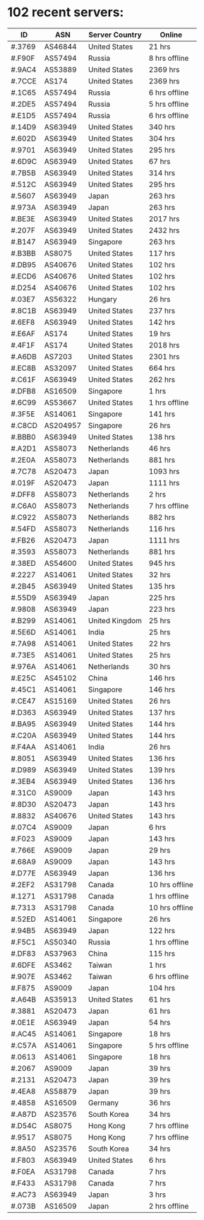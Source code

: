 # 102 recent servers:

| ID | ASN | Server Country | Online |
| ------ | ------ | ------ | ------ |
| #.3769 | AS46844 | United States | 21 hrs |
| #.F90F | AS57494 | Russia | 8 hrs offline |
| #.9AC4 | AS53889 | United States | 2369 hrs |
| #.7CCE | AS174 | United States | 2369 hrs |
| #.1C65 | AS57494 | Russia | 6 hrs offline |
| #.2DE5 | AS57494 | Russia | 5 hrs offline |
| #.E1D5 | AS57494 | Russia | 6 hrs offline |
| #.14D9 | AS63949 | United States | 340 hrs |
| #.602D | AS63949 | United States | 304 hrs |
| #.9701 | AS63949 | United States | 295 hrs |
| #.6D9C | AS63949 | United States | 67 hrs |
| #.7B5B | AS63949 | United States | 314 hrs |
| #.512C | AS63949 | United States | 295 hrs |
| #.5607 | AS63949 | Japan | 263 hrs |
| #.973A | AS63949 | Japan | 263 hrs |
| #.BE3E | AS63949 | United States | 2017 hrs |
| #.207F | AS63949 | United States | 2432 hrs |
| #.B147 | AS63949 | Singapore | 263 hrs |
| #.B3BB | AS8075 | United States | 117 hrs |
| #.DB95 | AS40676 | United States | 102 hrs |
| #.ECD6 | AS40676 | United States | 102 hrs |
| #.D254 | AS40676 | United States | 102 hrs |
| #.03E7 | AS56322 | Hungary | 26 hrs |
| #.8C1B | AS63949 | United States | 237 hrs |
| #.6EF8 | AS63949 | United States | 142 hrs |
| #.E6AF | AS174 | United States | 19 hrs |
| #.4F1F | AS174 | United States | 2018 hrs |
| #.A6DB | AS7203 | United States | 2301 hrs |
| #.EC8B | AS32097 | United States | 664 hrs |
| #.C61F | AS63949 | United States | 262 hrs |
| #.DFB8 | AS16509 | Singapore | 1 hrs |
| #.6C99 | AS53667 | United States | 1 hrs offline |
| #.3F5E | AS14061 | Singapore | 141 hrs |
| #.C8CD | AS204957 | Singapore | 26 hrs |
| #.BBB0 | AS63949 | United States | 138 hrs |
| #.A2D1 | AS58073 | Netherlands | 46 hrs |
| #.2E0A | AS58073 | Netherlands | 881 hrs |
| #.7C78 | AS20473 | Japan | 1093 hrs |
| #.019F | AS20473 | Japan | 1111 hrs |
| #.DFF8 | AS58073 | Netherlands | 2 hrs |
| #.C6A0 | AS58073 | Netherlands | 7 hrs offline |
| #.C922 | AS58073 | Netherlands | 882 hrs |
| #.54FD | AS58073 | Netherlands | 116 hrs |
| #.FB26 | AS20473 | Japan | 1111 hrs |
| #.3593 | AS58073 | Netherlands | 881 hrs |
| #.38ED | AS54600 | United States | 945 hrs |
| #.2227 | AS14061 | United States | 32 hrs |
| #.2B45 | AS63949 | United States | 135 hrs |
| #.55D9 | AS63949 | Japan | 225 hrs |
| #.9808 | AS63949 | Japan | 223 hrs |
| #.B299 | AS14061 | United Kingdom | 25 hrs |
| #.5E6D | AS14061 | India | 25 hrs |
| #.7A98 | AS14061 | United States | 22 hrs |
| #.73E5 | AS14061 | United States | 25 hrs |
| #.976A | AS14061 | Netherlands | 30 hrs |
| #.E25C | AS45102 | China | 146 hrs |
| #.45C1 | AS14061 | Singapore | 146 hrs |
| #.CE47 | AS15169 | United States | 26 hrs |
| #.D363 | AS63949 | United States | 137 hrs |
| #.BA95 | AS63949 | United States | 144 hrs |
| #.C20A | AS63949 | United States | 144 hrs |
| #.F4AA | AS14061 | India | 26 hrs |
| #.8051 | AS63949 | United States | 136 hrs |
| #.D989 | AS63949 | United States | 139 hrs |
| #.3EB4 | AS63949 | United States | 136 hrs |
| #.31C0 | AS9009 | Japan | 143 hrs |
| #.8D30 | AS20473 | Japan | 143 hrs |
| #.8832 | AS40676 | United States | 143 hrs |
| #.07C4 | AS9009 | Japan | 6 hrs |
| #.F023 | AS9009 | Japan | 143 hrs |
| #.766E | AS9009 | Japan | 29 hrs |
| #.68A9 | AS9009 | Japan | 143 hrs |
| #.D77E | AS63949 | Japan | 136 hrs |
| #.2EF2 | AS31798 | Canada | 10 hrs offline |
| #.1271 | AS31798 | Canada | 1 hrs offline |
| #.7313 | AS31798 | Canada | 10 hrs offline |
| #.52ED | AS14061 | Singapore | 26 hrs |
| #.94B5 | AS63949 | Japan | 122 hrs |
| #.F5C1 | AS50340 | Russia | 1 hrs offline |
| #.DF83 | AS37963 | China | 115 hrs |
| #.6DFE | AS3462 | Taiwan | 1 hrs |
| #.907E | AS3462 | Taiwan | 6 hrs offline |
| #.F875 | AS9009 | Japan | 104 hrs |
| #.A64B | AS35913 | United States | 61 hrs |
| #.3881 | AS20473 | Japan | 61 hrs |
| #.0E1E | AS63949 | Japan | 54 hrs |
| #.AC45 | AS14061 | Singapore | 18 hrs |
| #.C57A | AS14061 | Singapore | 5 hrs offline |
| #.0613 | AS14061 | Singapore | 18 hrs |
| #.2067 | AS9009 | Japan | 39 hrs |
| #.2131 | AS20473 | Japan | 39 hrs |
| #.4EA8 | AS58879 | Japan | 39 hrs |
| #.4858 | AS16509 | Germany | 36 hrs |
| #.A87D | AS23576 | South Korea | 34 hrs |
| #.D54C | AS8075 | Hong Kong | 7 hrs offline |
| #.9517 | AS8075 | Hong Kong | 7 hrs offline |
| #.8A50 | AS23576 | South Korea | 34 hrs |
| #.F803 | AS63949 | United States | 6 hrs |
| #.F0EA | AS31798 | Canada | 7 hrs |
| #.F433 | AS31798 | Canada | 7 hrs |
| #.AC73 | AS63949 | Japan | 3 hrs |
| #.073B | AS16509 | Japan | 2 hrs offline |

